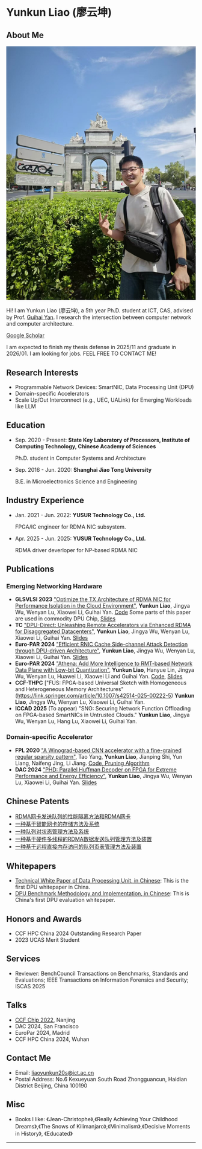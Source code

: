 # Yunkun Liao (廖云坤)

## About Me

<img class="profile-picture" src="Yunkun_in_Madrid.jpg">

Hi! I am Yunkun Liao (廖云坤), a 5th year Ph.D. student at ICT, CAS, advised by Prof. [Guihai Yan](http://english.ict.cas.cn/people/scien/bln/202303/t20230321_328593.html). I research the intersection between computer 
 network and computer architecture.

[Google Scholar](https://scholar.google.com/citations?user=6ITn_W8AAAAJ&hl=en) 

I am expected to finish my thesis defense in 2025/11 and graduate in 2026/01. I am looking for jobs. FEEL FREE TO CONTACT ME!

## Research Interests
* Programmable Network Devices: SmartNIC, Data Processing Unit (DPU)
* Domain-specific Accelerators
* Scale Up/Out Interconnect (e.g., UEC, UALink) for Emerging Workloads like LLM

## Education
* Sep. 2020 - Present: **State Key Laboratory of Processors, Institute of Computing Technology, Chinese Academy of Sciences**

   Ph.D. student in Computer Systems and Architecture


* Sep. 2016 - Jun. 2020: **Shanghai Jiao Tong University**

   B.E. in Microelectronics Science and Engineering

## Industry Experience
* Jan. 2021 - Jun. 2022: **YUSUR Technology Co., Ltd.**

   FPGA/IC engineer for RDMA NIC subsystem.
* Apr. 2025 - Jun. 2025: **YUSUR Technology Co., Ltd.**

   RDMA driver deverloper for NP-based RDMA NIC


## Publications
### Emerging Networking Hardware
- **GLSVLSI 2023** ["Optimize the TX Architecture of RDMA NIC for Performance Isolation in the Cloud Environment"](https://dl.acm.org/doi/10.1145/3583781.3590276), **Yunkun Liao**, Jingya Wu, Wenyan Lu, Xiaowei Li, Guihai Yan. [Code](https://github.com/liaoyunkun/RDMA-NIC-Isolation-Research) Some parts of this paper are used in commodity DPU Chip, [Slides](./glsvlsi_2023_pre.pdf)
- **TC** ["DPU-Direct: Unleashing Remote Accelerators via Enhanced RDMA for Disaggregated Datacenters"](https://ieeexplore.ieee.org/abstract/document/10536912),  **Yunkun Liao**, Jingya Wu, Wenyan Lu, Xiaowei Li, Guihai Yan. [Slides](./DPU-Direct-Intro.pdf)
- **Euro-PAR 2024** ["Efficient RNIC Cache Side-channel Attack Detection through DPU-driven Architecture"](https://link.springer.com/chapter/10.1007/978-3-031-69766-1_1), **Yunkun Liao**, Jingya Wu, Wenyan Lu, Xiaowei Li, Guihai Yan. [Slides](./europar-2024-rcsca.pdf)
- **Euro-PAR 2024** ["Athena: Add More Intelligence to RMT-based Network Data Plane with Low-bit Quantization"](https://link.springer.com/chapter/10.1007/978-3-031-69766-1_18), **Yunkun Liao**, Hanyue Lin, Jingya Wu, Wenyan Lu, Huawei Li, Xiaowei Li and Guihai Yan. [Code](https://github.com/liaoyunkun/dpu-driven-scadet/tree/master), [Slides](./europar-2024-athena.pdf)
- **CCF-THPC** ["FUS: FPGA-based Universal Sketch with Homogeneous and Heterogeneous Memory Architectures"(https://link.springer.com/article/10.1007/s42514-025-00222-5) **Yunkun Liao**, Jingya Wu, Wenyan Lu, Xiaowei Li, Guihai Yan.
- **ICCAD 2025** (To appear) "SNO: Securing Network Function Offloading on FPGA-based SmartNICs in Untrusted Clouds." **Yunkun Liao**, Jingya Wu, Wenyan Lu, Hang Lu, Xiaowei Li, Guihai Yan.

### Domain-specific Accelerator
- **FPL 2020** ["A Winograd-based CNN accelerator with a fine-grained regular sparsity pattern"](https://ieeexplore.ieee.org/document/9221628), Tao Yang, **Yunkun Liao**, Jianping Shi, Yun Liang, Naifeng Jing, Li Jiang. [Code, Pruning Algorithm](https://github.com/liaoyunkun/Winograd-NN-Prune-FPL-2020)
- **DAC 2024** ["PHD: Parallel Huffman Decoder on FPGA for Extreme Performance and Energy Efficiency"](https://dl.acm.org/doi/10.1145/3649329.3655967), **Yunkun Liao**, Jingya Wu, Wenyan Lu, Xiaowei Li, Guihai Yan. [Slides](./dac_2024_pre.pdf)

## Chinese Patents
- [RDMA网卡发送队列的性能隔离方法和RDMA网卡](./patent_1.png)
- [一种基于智能网卡的存储方法及系统](./patent_2.png)
- [一种队列对状态管理方法及系统](./patent_3.png)
- [一种基于硬件多线程的RDMA数据发送队列管理方法及装置](./patent_4.png)
- [一种基于远程直接内存访问的队列页表管理方法及装置](./patent_5.png)

## Whitepapers
- [Technical White Paper of Data Processing Unit, in Chinese](./DPU-whitepaper-publish-2021.pdf): This is the first DPU whitepaper in China.
- [DPU Benchmark Methodology and Implementation, in Chinese](./DPU_Benchmark.pdf): This is China's first DPU evaluation whitepaper.

## Honors and Awards
* CCF HPC China 2024 Outstanding Research Paper
* 2023 UCAS Merit Student
  
## Services

* Reviewer: BenchCouncil Transactions on Benchmarks, Standards and Evaluations; IEEE Transactions on Information Forensics and Security; ISCAS 2025

## Talks

* [CCF Chip 2022](./ccf_chip_2022.jpg), Nanjing
* DAC 2024, San Francisco
* EuroPar 2024, Madrid
* CCF HPC China 2024, Wuhan

## Contact Me

* Email: [liaoyunkun20s@ict.ac.cn](mailto:liaoyunkun20s@ict.ac.cn)
* Postal Address: No.6 Kexueyuan South Road Zhongguancun, Haidian District Beijing, China 100190

## Misc
- Books I like: 《Jean-Christophe》,《Really Achieving Your Childhood Dreams》,《The Snows of Kilimanjaro》,《Minimalism》,《Decisive Moments in History》, 《Educated》


---




